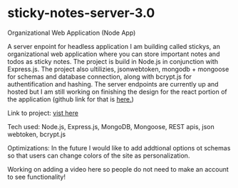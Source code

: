 # sticky-notes-server-3.0
Organizational Web Application (Node App)

A server enpoint for headless application I am building called stickys, an organizational web application where you can store important notes and todos as sticky notes. The project is build in Node.js in conjunction with Express.js. The project also ultilizies, jsonwebtoken, mongodb + mongoose for schemas and database connection, along with bcrypt.js for authentification and hashing. The server endpoints are currently up and hosted but I am still working on finishing the design for the react portion of the application (github link for that is <a href="https://github.com/sashamars33/sticky-notes-react-3.0">here.</a>)

Link to project: [vist here](https://stickynotes-organization.netlify.app/)

Tech used: Node.js, Express.js, MongoDB, Mongoose, REST apis, json webtoken, bcrypt.js

Optimizations:
In the future I would like to add addtional options ot schemas so that users can change colors of the site as personalization.

Working on adding a video here so people do not need to make an account to see functionality!
